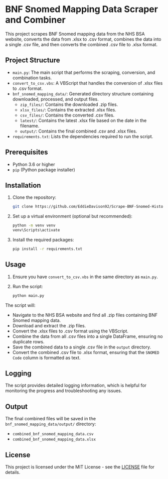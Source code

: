 # BNF Snomed Mapping Data Scraper and Combiner

This project scrapes BNF Snomed mapping data from the NHS BSA website, converts the data from .xlsx to .csv format, combines the data into a single .csv file, and then converts the combined .csv file to .xlsx format.

## Project Structure

- `main.py`: The main script that performs the scraping, conversion, and combination tasks.
- `convert_to_csv.vbs`: A VBScript that handles the conversion of .xlsx files to .csv format.
- `bnf_snomed_mapping_data/`: Generated directory structure containing downloaded, processed, and output files.
  - `zip_files/`: Contains the downloaded .zip files.
  - `xlsx_files/`: Contains the extracted .xlsx files.
  - `csv_files/`: Contains the converted .csv files.
  - `latest/`: Contains the latest .xlsx file based on the date in the filename.
  - `output/`: Contains the final combined .csv and .xlsx files.
- `requirements.txt`: Lists the dependencies required to run the script.

## Prerequisites

- Python 3.6 or higher
- `pip` (Python package installer)

## Installation

1. Clone the repository:

    ```sh
    git clone https://github.com/EddieDavison92/Scrape-BNF-Snomed-History-and-Combine
    ```

2. Set up a virtual environment (optional but recommended):

    ```sh
    python -m venv venv
    venv\Scripts\activate
    ```

3. Install the required packages:

    ```sh
    pip install -r requirements.txt
    ```

## Usage

1. Ensure you have `convert_to_csv.vbs` in the same directory as `main.py`.

2. Run the script:

    ```sh
    python main.py
    ```

The script will:
- Navigate to the NHS BSA website and find all .zip files containing BNF Snomed mapping data.
- Download and extract the .zip files.
- Convert the .xlsx files to .csv format using the VBScript.
- Combine the data from all .csv files into a single DataFrame, ensuring no duplicate rows.
- Save the combined data to a single .csv file in the `output` directory.
- Convert the combined .csv file to .xlsx format, ensuring that the `SNOMED Code` column is formatted as text.

## Logging

The script provides detailed logging information, which is helpful for monitoring the progress and troubleshooting any issues.

## Output

The final combined files will be saved in the `bnf_snomed_mapping_data/output/` directory:
- `combined_bnf_snomed_mapping_data.csv`
- `combined_bnf_snomed_mapping_data.xlsx`

## License

This project is licensed under the MIT License - see the [LICENSE](LICENSE) file for details.
